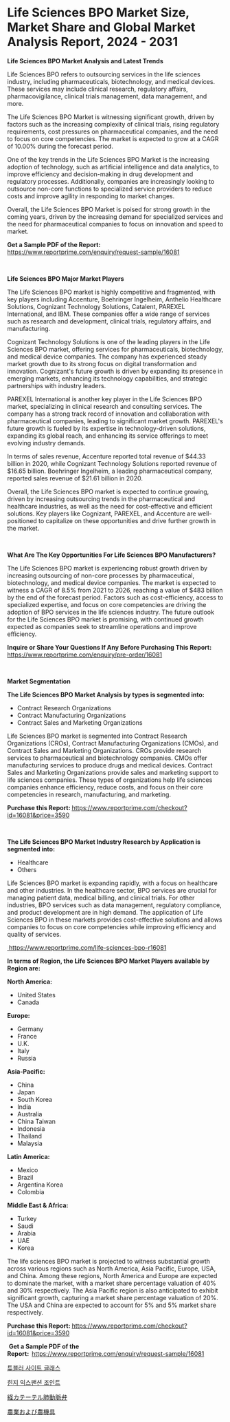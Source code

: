 <p><h1>Life Sciences BPO Market Size, Market Share and Global Market Analysis Report, 2024 - 2031</h1></p><p><strong>Life Sciences BPO Market Analysis and Latest Trends</strong></p>
<p><p>Life Sciences BPO refers to outsourcing services in the life sciences industry, including pharmaceuticals, biotechnology, and medical devices. These services may include clinical research, regulatory affairs, pharmacovigilance, clinical trials management, data management, and more.</p><p>The Life Sciences BPO Market is witnessing significant growth, driven by factors such as the increasing complexity of clinical trials, rising regulatory requirements, cost pressures on pharmaceutical companies, and the need to focus on core competencies. The market is expected to grow at a CAGR of 10.00% during the forecast period.</p><p>One of the key trends in the Life Sciences BPO Market is the increasing adoption of technology, such as artificial intelligence and data analytics, to improve efficiency and decision-making in drug development and regulatory processes. Additionally, companies are increasingly looking to outsource non-core functions to specialized service providers to reduce costs and improve agility in responding to market changes.</p><p>Overall, the Life Sciences BPO Market is poised for strong growth in the coming years, driven by the increasing demand for specialized services and the need for pharmaceutical companies to focus on innovation and speed to market.</p></p>
<p><strong>Get a Sample PDF of the Report:&nbsp;</strong> <a href="https://www.reportprime.com/enquiry/request-sample/16081">https://www.reportprime.com/enquiry/request-sample/16081</a></p>
<p>&nbsp;</p>
<p><strong>Life Sciences BPO Major Market Players</strong></p>
<p><p>The Life Sciences BPO market is highly competitive and fragmented, with key players including Accenture, Boehringer Ingelheim, Anthelio Healthcare Solutions, Cognizant Technology Solutions, Catalent, PAREXEL International, and IBM. These companies offer a wide range of services such as research and development, clinical trials, regulatory affairs, and manufacturing.</p><p>Cognizant Technology Solutions is one of the leading players in the Life Sciences BPO market, offering services for pharmaceuticals, biotechnology, and medical device companies. The company has experienced steady market growth due to its strong focus on digital transformation and innovation. Cognizant's future growth is driven by expanding its presence in emerging markets, enhancing its technology capabilities, and strategic partnerships with industry leaders.</p><p>PAREXEL International is another key player in the Life Sciences BPO market, specializing in clinical research and consulting services. The company has a strong track record of innovation and collaboration with pharmaceutical companies, leading to significant market growth. PAREXEL's future growth is fueled by its expertise in technology-driven solutions, expanding its global reach, and enhancing its service offerings to meet evolving industry demands.</p><p>In terms of sales revenue, Accenture reported total revenue of $44.33 billion in 2020, while Cognizant Technology Solutions reported revenue of $16.65 billion. Boehringer Ingelheim, a leading pharmaceutical company, reported sales revenue of $21.61 billion in 2020.</p><p>Overall, the Life Sciences BPO market is expected to continue growing, driven by increasing outsourcing trends in the pharmaceutical and healthcare industries, as well as the need for cost-effective and efficient solutions. Key players like Cognizant, PAREXEL, and Accenture are well-positioned to capitalize on these opportunities and drive further growth in the market.</p></p>
<p>&nbsp;</p>
<p><strong>What Are The Key Opportunities For Life Sciences BPO Manufacturers?</strong></p>
<p><p>The Life Sciences BPO market is experiencing robust growth driven by increasing outsourcing of non-core processes by pharmaceutical, biotechnology, and medical device companies. The market is expected to witness a CAGR of 8.5% from 2021 to 2026, reaching a value of $483 billion by the end of the forecast period. Factors such as cost-efficiency, access to specialized expertise, and focus on core competencies are driving the adoption of BPO services in the life sciences industry. The future outlook for the Life Sciences BPO market is promising, with continued growth expected as companies seek to streamline operations and improve efficiency.</p></p>
<p><strong>Inquire or Share Your Questions If Any Before Purchasing This Report:</strong> <a href="https://www.reportprime.com/enquiry/pre-order/16081">https://www.reportprime.com/enquiry/pre-order/16081</a></p>
<p>&nbsp;</p>
<p><strong>Market Segmentation</strong></p>
<p><strong>The Life Sciences BPO Market Analysis by types is segmented into:</strong></p>
<p><ul><li>Contract Research Organizations</li><li>Contract Manufacturing Organizations</li><li>Contract Sales and Marketing Organizations</li></ul></p>
<p><p>Life Sciences BPO market is segmented into Contract Research Organizations (CROs), Contract Manufacturing Organizations (CMOs), and Contract Sales and Marketing Organizations. CROs provide research services to pharmaceutical and biotechnology companies. CMOs offer manufacturing services to produce drugs and medical devices. Contract Sales and Marketing Organizations provide sales and marketing support to life sciences companies. These types of organizations help life sciences companies enhance efficiency, reduce costs, and focus on their core competencies in research, manufacturing, and marketing.</p></p>
<p><strong>Purchase this Report:&nbsp;</strong><a href="https://www.reportprime.com/checkout?id=16081&price=3590">https://www.reportprime.com/checkout?id=16081&price=3590</a></p>
<p>&nbsp;</p>
<p><strong>The Life Sciences BPO Market Industry Research by Application is segmented into:</strong></p>
<p><ul><li>Healthcare</li><li>Others</li></ul></p>
<p><p>Life Sciences BPO market is expanding rapidly, with a focus on healthcare and other industries. In the healthcare sector, BPO services are crucial for managing patient data, medical billing, and clinical trials. For other industries, BPO services such as data management, regulatory compliance, and product development are in high demand. The application of Life Sciences BPO in these markets provides cost-effective solutions and allows companies to focus on core competencies while improving efficiency and quality of services.</p></p>
<p><a href="https://www.reportprime.com/life-sciences-bpo-r16081">&nbsp;https://www.reportprime.com/life-sciences-bpo-r16081</a></p>
<p><strong>In terms of Region, the Life Sciences BPO Market Players available by Region are:</strong></p>
<p>
    <p> <strong> North America: </strong>
        <ul>
            <li>United States</li>
            <li>Canada</li>
        </ul>
        </p> 
    <p> <strong> Europe: </strong>
        <ul>
            <li>Germany</li>
            <li>France</li>
            <li>U.K.</li>
            <li>Italy</li>
            <li>Russia</li>
        </ul>
        </p> 
    <p> <strong> Asia-Pacific: </strong>
        <ul>
            <li>China</li>
            <li>Japan</li>
            <li>South Korea</li>
            <li>India</li>
            <li>Australia</li>
            <li>China Taiwan</li>
            <li>Indonesia</li>
            <li>Thailand</li>
            <li>Malaysia</li>
        </ul>
        </p> 
    <p> <strong> Latin America: </strong>
        <ul>
            <li>Mexico</li>
            <li>Brazil</li>
            <li>Argentina Korea</li>
            <li>Colombia</li>
        </ul>
        </p> 
    <p> <strong> Middle East & Africa: </strong>
        <ul>
            <li>Turkey</li>
            <li>Saudi</li>
            <li>Arabia</li>
            <li>UAE</li>
            <li>Korea</li>
        </ul>
    </p>
    </p>
<p><p>The life sciences BPO market is projected to witness substantial growth across various regions such as North America, Asia Pacific, Europe, USA, and China. Among these regions, North America and Europe are expected to dominate the market, with a market share percentage valuation of 40% and 30% respectively. The Asia Pacific region is also anticipated to exhibit significant growth, capturing a market share percentage valuation of 20%. The USA and China are expected to account for 5% and 5% market share respectively.</p></p>
<p><strong>Purchase this Report: </strong><a href="https://www.reportprime.com/checkout?id=16081&price=3590">https://www.reportprime.com/checkout?id=16081&price=3590</a></p>
<p>&nbsp;<strong>Get a Sample PDF of the Report:&nbsp;&nbsp;</strong><a href="https://www.reportprime.com/enquiry/request-sample/16081">https://www.reportprime.com/enquiry/request-sample/16081</a></p>
<p><strong></strong></p>
<p><p><a href="https://medium.com/@honeypie6456/%ED%88%AC%EB%B8%94%EB%9F%AC-%EC%8B%9C%EB%A0%A5-%EC%9C%A0%EB%A6%AC-%EC%8B%9C%EC%9E%A5-%EA%B2%BD%EC%9F%81-%EB%B6%84%EC%84%9D-%EC%8B%9C%EC%9E%A5-%EB%8F%99%ED%96%A5-%EB%B0%8F-2031%EB%85%84%EA%B9%8C%EC%A7%80%EC%9D%98-%EC%98%88%EC%B8%A1-8174e3474cc5">튜블러 사이트 글래스</a></p><p><a href="https://medium.com/@juracy1980/%ED%9E%8C%EC%A7%80%ED%98%95-%ED%99%95%EC%9E%A5-%EC%9D%B4%EC%9D%8C%EC%87%A0-%EC%8B%9C%EC%9E%A5-%EB%8F%99%ED%96%A5-%EB%B0%8F-%EC%8B%9C%EC%9E%A5-%EB%B6%84%EC%84%9D%EC%9D%80-2024-2031-%EA%B8%B0%EA%B0%84%EC%9D%84-%EC%98%88%EC%B8%A1%ED%96%88%EC%8A%B5%EB%8B%88%EB%8B%A4-0a793b9ded67">힌지 익스팬션 조인트</a></p><p><a href="https://medium.com/@lucasrandall2020/%E6%AC%A1%E3%81%AE%E6%96%87%E7%AB%A0%E3%82%92%E6%97%A5%E6%9C%AC%E8%AA%9E%E3%81%AB%E7%BF%BB%E8%A8%B3%E3%81%97%E3%81%A6%E3%81%8F%E3%81%A0%E3%81%95%E3%81%84-%E3%83%88%E3%83%A9%E3%83%B3%E3%82%B9%E3%82%AB%E3%83%86%E3%83%BC%E3%83%86%E3%83%AB%E8%82%BA%E5%BC%81%E5%B8%82%E5%A0%B4%E3%81%AE%E5%88%86%E6%9E%90-%E3%82%B0%E3%83%AD%E3%83%BC%E3%83%90%E3%83%AB%E6%A5%AD%E7%95%8C%E3%81%AE%E8%A6%8B%E9%80%9A%E3%81%97%E3%81%A8%E4%BA%88%E6%B8%AC-2024%E5%B9%B4%E3%81%8B%E3%82%892031%E5%B9%B4-31fcec246222">経カテーテル肺動脈弁</a></p><p><a href="https://medium.com/@elihomenick1943/%E8%BE%B2%E6%A5%AD%E3%81%8A%E3%82%88%E3%81%B3%E8%BE%B2%E6%A5%AD%E6%A9%9F%E6%A2%B0%E5%B8%82%E5%A0%B4-%E3%82%BF%E3%82%A4%E3%83%97-%E7%94%A8%E9%80%94-%E5%9C%B0%E7%90%86%E3%81%AB%E3%82%88%E3%82%8B%E5%8C%85%E6%8B%AC%E7%9A%84%E3%81%AA%E8%A9%95%E4%BE%A1-e1ed1b51e138">農業および農機具</a></p></p>